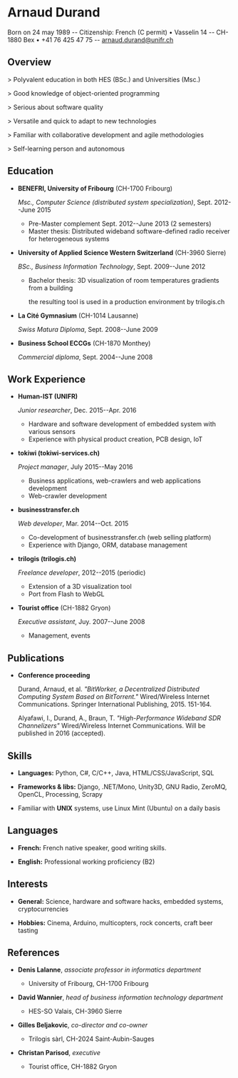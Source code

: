 Arnaud Durand
=============

Born on 24 may 1989 -- Citizenship: French (C permit) • Vasselin 14 -- CH-1880 Bex • +41 76 425 47 75 -- [arnaud.durand@unifr.ch](mailto:arnaud.durand@unifr.ch)

Overview
--------

\> Polyvalent education in both HES (BSc.) and Universities (Msc.)

\> Good knowledge of object-oriented programming

\> Serious about software quality

\> Versatile and quick to adapt to new technologies

\> Familiar with collaborative development and agile methodologies

\> Self-learning person and autonomous


Education
---------

*   **BENEFRI, University of Fribourg** (CH-1700 Fribourg)

    *Msc., Computer Science (distributed system specialization)*, Sept. 2012--June 2015

    -   Pre-Master complement Sept. 2012--June 2013 (2 semesters)
    -   Master thesis: Distributed wideband software-defined radio receiver for heterogeneous systems

*   **University of Applied Science Western Switzerland** (CH-3960 Sierre)

    *BSc., Business Information Technology*, Sept. 2009--June 2012

    -   Bachelor thesis: 3D visualization of room temperatures gradients from a building

        the resulting tool is used in a production environment by trilogis.ch

*   **La Cité Gymnasium** (CH-1014 Lausanne)

    *Swiss Matura Diploma*, Sept. 2008--June 2009

*   **Business School ECCGs** (CH-1870 Monthey)

    *Commercial diploma*, Sept. 2004--June 2008


Work Experience
----------

*   **Human-IST (UNIFR)**

    *Junior researcher*, Dec. 2015--Apr. 2016

    -   Hardware and software development of embedded system with various sensors
    -   Experience with physical product creation, PCB design, IoT

*   **tokiwi (tokiwi-services.ch)**

    *Project manager*, July 2015--May 2016

    -   Business applications, web-crawlers and web applications development
    -   Web-crawler development    

*   **businesstransfer.ch**

    *Web developer*, Mar. 2014--Oct. 2015

    -   Co-development of businesstransfer.ch (web selling platform)
    -   Experience with Django, ORM, database management

*   **trilogis (trilogis.ch)**

    *Freelance developer*, 2012--2015 (periodic)

    -   Extension of a 3D visualization tool
    -   Port from Flash to WebGL

*   **Tourist office** (CH-1882 Gryon)

    *Executive assistant*, Juy. 2007--June 2008

    -   Management, events


Publications
------------

*   **Conference proceeding**

    Durand, Arnaud, et al. *"BitWorker, a Decentralized Distributed Computing System Based on BitTorrent."* Wired/Wireless Internet Communications. Springer International Publishing, 2015. 151-164.

    Alyafawi, I., Durand, A., Braun, T. *"High-Performance Wideband SDR Channelizers"* Wired/Wireless Internet Communications.
    Will be published in 2016 (accepted).


Skills
------

*   **Languages:** Python, C#, C/C++, Java, HTML/CSS/JavaScript, SQL

*   **Frameworks & libs:** Django, .NET/Mono, Unity3D, GNU Radio, ZeroMQ, OpenCL, Processing, Scrapy

*   Familiar with **UNIX** systems, use Linux Mint (Ubuntu) on a daily basis


Languages
---------

*   **French:** French native speaker, good writing skills.

*   **English:** Professional working proficiency (B2)


Interests
---------

*   **General:** Science, hardware and software hacks, embedded systems, cryptocurrencies

*   **Hobbies:** Cinema, Arduino, multicopters, rock concerts, craft beer tasting


References
----------

*   **Denis Lalanne**, *associate professor in informatics department*

    -   University of Fribourg, CH-1700 Fribourg

*   **David Wannier**, *head of business information technology department*

    -   HES-SO Valais, CH-3960 Sierre

*   **Gilles Beljakovic**, *co-director and co-owner*

    -   Trilogis sàrl, CH-2024 Saint-Aubin-Sauges

*   **Christan Parisod**, *executive*

    -   Tourist office, CH-1882 Gryon
